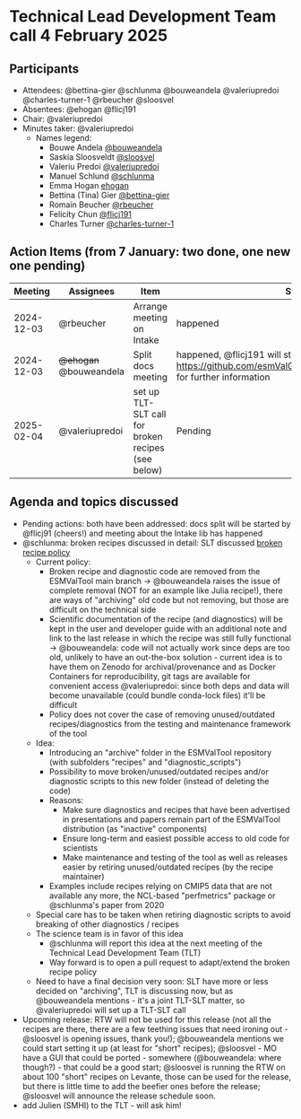 # Technical Lead Development Team call 4 February 2025

## Participants

- Attendees: @bettina-gier @schlunma @bouweandela @valeriupredoi @charles-turner-1 @rbeucher @sloosvel
- Absentees: @ehogan @flicj191
- Chair: @valeriupredoi
- Minutes taker: @valeriupredoi
  - Names legend:
    - Bouwe Andela [@bouweandela](https://github.com/bouweandela)
    - Saskia Sloosveldt [@sloosvel](https://github.com/sloosvel)
    - Valeriu Predoi [@valeriupredoi](https://github.com/valeriupredoi)
    - Manuel Schlund [@schlunma](https://github.com/schlunma)
    - Emma Hogan [ehogan](https://github.com/ehogan)
    - Bettina (Tina) Gier [@bettina-gier](https://github.com/bettina-gier)
    - Romain Beucher [@rbeucher](https://github.com/rbeucher)
    - Felicity Chun [@flicj191](https://github.com/flicj191)
    - Charles Turner [@charles-turner-1](https://github.com/charles-turner-1)

## Action Items (from 7 January: two done, one new one pending)

| Meeting | Assignees | Item | Status |
|-|-|-|-|
| 2024-12-03 | @rbeucher | Arrange meeting on Intake | happened |
| 2024-12-03 | ~~@ehogan~~ @bouweandela | Split docs meeting | happened, @flicj191 will start working on this, see https://github.com/esmValGroup/esMValTool/issues/3860 for further information |
| 2025-02-04 | @valeriupredoi | set up TLT-SLT call for broken recipes (see below) | Pending |

## Agenda and topics discussed

- Pending actions: both have been addressed: docs split will be started by @flicj91 (cheers!) and meeting about the Intake lib has happened
- @schlunma: broken recipes discussed in detail:
SLT discussed [broken recipe policy](https://docs.esmvaltool.org/en/latest/community/broken_recipe_policy.html)
    - Current policy:
      - Broken recipe and diagnostic code are removed from the ESMValTool main branch
      -> @bouweandela raises the issue of complete removal (NOT for an example like Julia recipe!), there are ways of "archiving" old code but not removing, but those are difficult on the technical side
      - Scientific documentation of the recipe (and diagnostics) will be kept in the user and developer guide with an additional note and link to the last release in which the recipe was still fully functional
      -> @bouweandela: code will not actually work since deps are too old, unlikely to have an out-the-box solution - current idea is to have them on Zenodo for archival/provenance and as Docker Containers for reproducibility, git tags are available for convenient access @valeriupredoi: since both deps and data will become unavailable (could bundle conda-lock files) it'll be difficult
      - Policy does not cover the case of removing unused/outdated recipes/diagnostics from the testing and maintenance framework of the tool
   - Idea:
      - Introducing an "archive" folder in the ESMValTool repository (with subfolders "recipes" and "diagnostic_scripts")
      - Possibility to move broken/unused/outdated recipes and/or diagnostic scripts to this new folder (instead of deleting the code)
      - Reasons:
         - Make sure diagnostics and recipes that have been advertised in presentations and papers remain part of the ESMValTool distribution (as "inactive" components)
         - Ensure long-term and easiest possible access to old code for scientists
         - Make maintenance and testing of the tool as well as releases easier by retiring unused/outdated recipes (by the recipe maintainer)
      - Examples include recipes relying on CMIP5 data that are not available any more, the NCL-based "perfmetrics" package or @schlunma's paper from 2020
   - Special care has to be taken when retiring diagnostic scripts to avoid breaking of other diagnostics / recipes
   - The science team is in favor of this idea
      - @schlunma will report this idea at the next meeting of the Technical Lead Development Team (TLT)
      - Way forward is to open a pull request to adapt/extend the broken recipe policy
   - Need to have a final decision very soon: SLT have more or less decided on "archiving", TLT is discussing now, but as @bouweandela mentions - it's a joint TLT-SLT matter, so @valeriupredoi will set up a TLT-SLT call
- Upcoming release: RTW will not be used for this release (not all the recipes are there, there are a few teething issues that need ironing out - @sloosvel is opening issues, thank you!); @bouweandela mentions we could start setting it up (at least for "short" recipes); @sloosvel - MO have a GUI that could be ported - somewhere (@bouweandela: where though?) - that could be a good start; @sloosvel is running the RTW on about 100 "short" recipes on Levante, those can be used for the release, but there is little time to add the beefier ones before the release; @sloosvel will announce the release schedule soon.
- add Julien (SMHI) to the TLT - will ask him!
